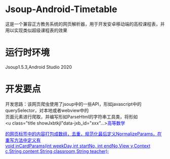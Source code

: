 # Jsoup-Android-Timetable
这是一个兼容正方教务系统的网页解析器，用于开发安卓移动端的高校课程表，并用以实现类似超级课程表的效果
# 运行时环境
Jsoup1.5.3,Android Studio 2020
# 开发要点
开发思路：该网页爬虫使用了jsoup中的一些API，形如javascript中的querySelector，对本地或者webview中的  
页面元素进行爬取，并编写形如ParseHtml的字符串工具类，将形如  
<u class="title showJxbtkjl"data-jxb_id="xxx"...><font color="blue">高等数学<u>  
    
的网页标签中的内容打包成数组，去重，规范化最后定义NormalizeParams，在重写方法中定义有  
void inCardParams(int weekDay,int startNo, int endNo,View v,Context c,String content,String classroom,String teacher);
